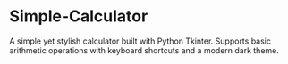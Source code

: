 # Simple-Calculator
A simple yet stylish calculator built with Python Tkinter. Supports basic arithmetic operations with keyboard shortcuts and a modern dark theme.

